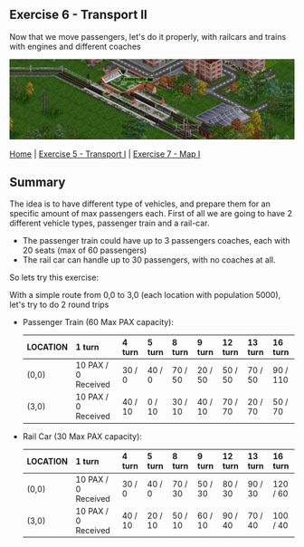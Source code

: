 ## Exercise 6 - Transport II

Now that we move passengers, let's do it properly, with railcars and trains with engines and different coaches

<kbd> <img src="exercise_6_header.png" /> </kbd>

[Home](../README.md) | [Exercise 5 - Transport I](exercise-5.md) | [Exercise 7 - Map I](exercise-7.md)

## Summary

The idea is to have different type of vehicles, and prepare them for an specific amount of max passengers each. First of all
we are going to have 2 different vehicle types, passenger train and a rail-car.

* The passenger train could have up to 3 passengers coaches, each with 20 seats (max of 60 passengers)
* The rail car can handle up to 30 passengers, with no coaches at all.

So lets try this exercise:

With a simple route from 0,0 to 3,0 (each location with population 5000), let's try to do 2 round trips

* Passenger Train (60 Max PAX capacity):


    | LOCATION   | 1 turn              |  4 turn |  5 turn |  8 turn |  9 turn | 12 turn | 13 turn | 16 turn  |              
    |------------|---------------------|---------|---------|---------|---------|---------|---------|----------|
    |    (0,0)   | 10 PAX / 0 Received | 30 /  0 | 40 /  0 | 70 / 50 | 20 / 50 | 50 / 50 | 70 / 50 | 90 / 110 | 
    |    (3,0)   | 10 PAX / 0 Received | 40 / 10 |  0 / 10 | 30 / 10 | 40 / 10 | 70 / 70 | 20 / 70 | 50 /  70 |

* Rail Car (30 Max PAX capacity):


    | LOCATION   | 1 turn              |  4 turn |  5 turn |  8 turn |  9 turn | 12 turn | 13 turn | 16 turn  |              
    |------------|---------------------|---------|---------|---------|---------|---------|---------|----------|
    |    (0,0)   | 10 PAX / 0 Received | 30 /  0 | 40 /  0 | 70 / 30 | 50 / 30 | 80 / 30 | 90 / 30 | 120 / 60 | 
    |    (3,0)   | 10 PAX / 0 Received | 40 / 10 | 20 / 10 | 50 / 10 | 60 / 10 | 90 / 40 | 70 / 40 | 100 / 40 |
